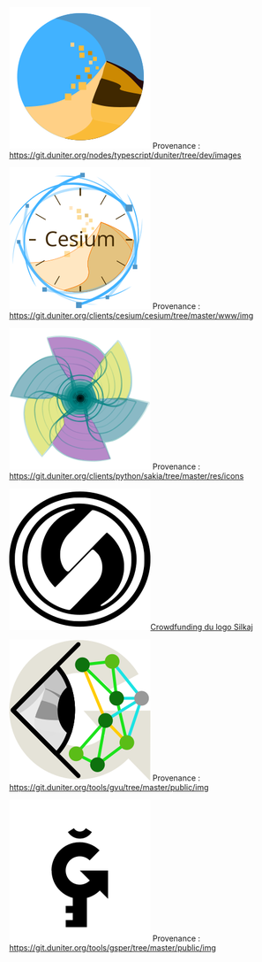 ![Logo Duniter](Duniter.png)
Provenance : https://git.duniter.org/nodes/typescript/duniter/tree/dev/images

![Logo Cesium](Cesium.png)
Provenance : https://git.duniter.org/clients/cesium/cesium/tree/master/www/img

![Logo Sakia](Sakia.png)
Provenance : https://git.duniter.org/clients/python/sakia/tree/master/res/icons

![Logo Silkaj](Silkaj.png)[Crowdfunding du logo Silkaj](https://gannonce.duniter.org/#/announce/d82696ce-03f5-4e13-9316-20c94f00f76d)

![Logo Gvu](Gvu.png)
Provenance : https://git.duniter.org/tools/gvu/tree/master/public/img

![Logo Gsper](Gsper.png)
Provenance : https://git.duniter.org/tools/gsper/tree/master/public/img
